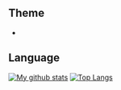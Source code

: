 ## Theme
- 




## Language

[![My github stats](https://github-readme-stats.vercel.app/api?username=Kei-t76&count_private=true&show_icons=true&theme=radical)](https://github.com/anuraghazra/github-readme-stats) [![Top Langs](https://github-readme-stats.vercel.app/api/top-langs/?username=Kei-t76)](https://github.com/anuraghazra/github-readme-stats)



